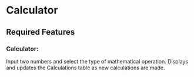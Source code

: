 # Calculator


## Required Features

### Calculator:
Input two numbers and select the type of mathematical operation. 
Displays and updates the Calculations table as new calculations are made. 

